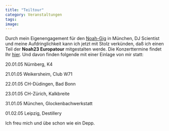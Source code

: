 ```yaml
---
title: "Teiltour"
category: Veranstaltungen
tags: 
image: 
---
```


Durch mein Eigenengagement für den [Noah-Gig](http://www.misantropolis.de/home.php?ID=145) in München, DJ Scientist und meine Aufdringlichkeit kann ich jetzt mit Stolz verkünden, daß ich einen Teil der **Noah23 Europatour** mitgestalten werde. Die Konzerttermine findet Ihr [hier](http://www.pape-konzertbuero.de/). Und davon finden folgende mit einer Einlage von mir statt:

20.01.05 Nürnberg, K4  

21.01.05 Weikersheim, Club W71  

22.01.05 CH-Düdingen, Bad Bonn  

23.01.05 CH-Zürich, Kalkbreite  

31.01.05 München, Glockenbachwerkstatt  

01.02.05 Leipzig, Destillery

Ich freu mich und übe schon wie ein Depp.

